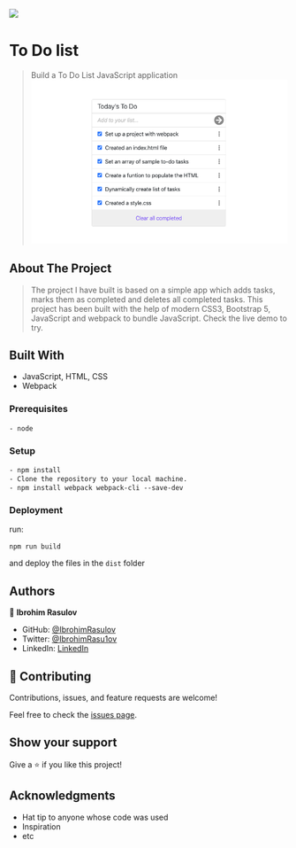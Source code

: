 ![](https://img.shields.io/badge/Microverse-blueviolet)

# To Do list

> Build a To Do List JavaScript application
![app-screenshot](./app-screenshot.png)

## About The Project

> The project I have built is based on a simple app which adds tasks, marks them as completed and deletes all completed tasks. This project has been built with the help of modern CSS3, Bootstrap 5, JavaScript and webpack to bundle JavaScript. Check the live demo to try.

## Built With

- JavaScript, HTML, CSS
- Webpack

### Prerequisites
    - node

### Setup
```
- npm install
- Clone the repository to your local machine.
- npm install webpack webpack-cli --save-dev
```
### Deployment
 run:
 ```
 npm run build
 ```
 and deploy the files in the ```dist``` folder

## Authors

👤 **Ibrohim Rasulov**

- GitHub: [@IbrohimRasulov](https://github.com/IbrohimRasulov)
- Twitter: [@IbrohimRasu1ov](https://twitter.com/IbrohimRasu1ov)
- LinkedIn: [LinkedIn](https://www.linkedin.com/in/ibrohim-rasulov-a88352209/)

## 🤝 Contributing

Contributions, issues, and feature requests are welcome!

Feel free to check the [issues page](https://github.com/IbrohimRasulov/ToDo-List-App/issues).

## Show your support

Give a ⭐️ if you like this project!

## Acknowledgments

- Hat tip to anyone whose code was used
- Inspiration
- etc